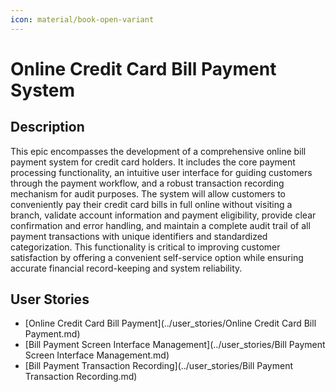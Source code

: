 ```yaml
---
icon: material/book-open-variant
---
```

# Online Credit Card Bill Payment System

## Description
This epic encompasses the development of a comprehensive online bill payment system for credit card holders. It includes the core payment processing functionality, an intuitive user interface for guiding customers through the payment workflow, and a robust transaction recording mechanism for audit purposes. The system will allow customers to conveniently pay their credit card bills in full online without visiting a branch, validate account information and payment eligibility, provide clear confirmation and error handling, and maintain a complete audit trail of all payment transactions with unique identifiers and standardized categorization. This functionality is critical to improving customer satisfaction by offering a convenient self-service option while ensuring accurate financial record-keeping and system reliability.

## User Stories
- [Online Credit Card Bill Payment](../user_stories/Online Credit Card Bill Payment.md)
- [Bill Payment Screen Interface Management](../user_stories/Bill Payment Screen Interface Management.md)
- [Bill Payment Transaction Recording](../user_stories/Bill Payment Transaction Recording.md)